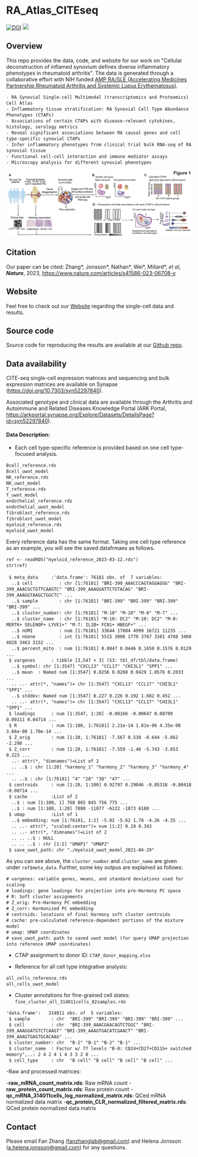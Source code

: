 # RA_Atlas_CITEseq

[![DOI](https://zenodo.org/badge/367384023.svg)](https://zenodo.org/badge/latestdoi/367384023)
![](https://komarev.com/ghpvc/?username=immunogenomics&style=flat-square&color=blueviolet)

## Overview
This repo provides the data, code, and website for our work on "Cellular deconstruction of inflamed synovium defines diverse inflammatory phenotypes in rheumatoid arthritis". The data is generated through a collaborative effort with NIH funded [AMP RA/SLE (Accelerating Medicines Partnership Rheumatoid Arthritis and Systemic Lupus Erythematosus)](https://www.niams.nih.gov/grants-funding/funded-research/accelerating-medicines/RA-SLE).


```
- RA Synovial Single-cell Multimodal (transcriptomics and Proteomics) Cell Atlas
- Inflammatory tissue stratification: RA Synovial Cell Type Abundance Phenotypes (CTAPs)
- Associations of certain CTAPs with disease-relevant cytokines, histology, serology metrics
- Reveal significant associations between RA causal genes and cell type-specific synovial CTAPs
- Infer inflammatory phenotypes from clinical trial bulk RNA-seq of RA synovial tissue
- Functional cell-cell interaction and immune mediator assays
- Microscopy analysis for different synovial phenotypes 
```

<img src="https://github.com/immunogenomics/RA_Atlas_CITEseq/blob/master/figure/overview.png" width="800" align="center">



## Citation
Our paper can be cited: Zhang*, Jonsson*, Nathan*, Wei*, Millard*, *et al*, ***Nature***, 2023, https://www.nature.com/articles/s41586-023-06708-y



## Website
Feel free to check out our [Website](https://immunogenomics.io/ampra2/) regarding the single-cell data and results.


## Source code
Source code for reproducing the results are available at our [Github repo](https://github.com/immunogenomics/RA_Atlas_CITEseq).


## Data availability
CITE-seq single-cell expression matrices and sequencing and bulk expression matrices are available on Synapse (https://doi.org/10.7303/syn52297840). 

Associated genotype and clinical data are available through the Arthritis and Autoimmune and Related Diseases Knowledge Portal (ARK Portal, https://arkportal.synapse.org/Explore/Datasets/DetailsPage?id=syn52297840).

#### Data Description: ####

- Each cell type-specific reference is provided based on one cell type-focused analysis. 

```
Bcell_reference.rds
Bcell_uwot_model
NK_reference.rds
NK_uwot_model
T_reference.rds
T_uwot_model
endothelial_reference.rds
endothelial_uwot_model
fibroblast_reference.rds
fibroblast_uwot_model
myeloid_reference.rds
myeloid_uwot_model
```

Every reference data has the same format. Taking one cell type reference as an example, you will see the saved datafrmaes as follows.
```
ref <- readRDS("myeloid_reference_2023-03-12.rds")
str(ref)

 $ meta_data     :'data.frame':	76181 obs. of  7 variables:
  ..$ cell          : chr [1:76181] "BRI-399_AAACCCAGTAGGAGGG" "BRI-399_AAACGCTGTTCAAGTC" "BRI-399_AAAGGATTCTGTACAG" "BRI-399_AAAGGTAAGCTGGCTC" ...
  ..$ sample        : chr [1:76181] "BRI-399" "BRI-399" "BRI-399" "BRI-399" ...
  ..$ cluster_number: chr [1:76181] "M-10" "M-10" "M-0" "M-7" ...
  ..$ cluster_name  : chr [1:76181] "M-10: DC2" "M-10: DC2" "M-0: MERTK+ SELENOP+ LYVE1+" "M-7: IL1B+ FCN1+ HBEGF+" ...
  ..$ nUMI          : num [1:76181] 33644 17084 4999 16721 11235 ...
  ..$ nGene         : int [1:76181] 5515 3806 1770 3767 3101 4788 3460 4028 3463 3152 ...
  ..$ percent_mito  : num [1:76181] 0.0847 0.0446 0.1658 0.1576 0.0129 ...
 $ vargenes      : tibble [3,547 × 3] (S3: tbl_df/tbl/data.frame)
  ..$ symbol: chr [1:3547] "CXCL13" "CCL17" "CHI3L1" "SPP1" ...
  ..$ mean  : Named num [1:3547] 0.0256 0.0208 0.0429 1.0576 0.2033 ...
  .. ..- attr(*, "names")= chr [1:3547] "CXCL13" "CCL17" "CHI3L1" "SPP1" ...
  ..$ stddev: Named num [1:3547] 0.227 0.226 0.192 1.682 0.452 ...
  .. ..- attr(*, "names")= chr [1:3547] "CXCL13" "CCL17" "CHI3L1" "SPP1" ...
 $ loadings      : num [1:3547, 1:20] -0.00166 -0.00647 0.00709 0.00111 0.04714 ...
 $ R             : num [1:100, 1:76181] 2.21e-14 1.81e-06 4.35e-08 3.66e-08 1.70e-14 ...
 $ Z_orig        : num [1:20, 1:76181] -7.567 0.538 -8.644 -5.862 -2.298 ...
 $ Z_corr        : num [1:20, 1:76181] -7.559 -1.46 -5.743 -3.853 0.223 ...
  ..- attr(*, "dimnames")=List of 2
  .. ..$ : chr [1:20] "harmony_1" "harmony_2" "harmony_3" "harmony_4" ...
  .. ..$ : chr [1:76181] "4" "28" "38" "47" ...
 $ centroids     : num [1:20, 1:100] 0.92797 0.29046 -0.05318 -0.00418 -0.00714 ...
 $ cache         :List of 2
  ..$ : num [1:100, 1] 768 865 845 756 775 ...
  ..$ : num [1:100, 1:20] 7880 -11077 -6132 -1873 6180 ...
 $ umap          :List of 1
  ..$ embedding: num [1:76181, 1:2] -5.02 -5.62 1.78 -4.26 -4.35 ...
  .. ..- attr(*, "scaled:center")= num [1:2] 0.19 0.343
  .. ..- attr(*, "dimnames")=List of 2
  .. .. ..$ : NULL
  .. .. ..$ : chr [1:2] "UMAP1" "UMAP2"
 $ save_uwot_path: chr "./myeloid_uwot_model_2021-04-29"
 ```

As you can see above, the `cluster_number` and `cluster_name` are given under `ref$meta_data`. Further, some key outpus are explained as follows:

``` 
# vargenes: variable genes, means, and standard deviations used for scaling
# loadings: gene loadings for projection into pre-Harmony PC space
# R: Soft cluster assignments
# Z_orig: Pre-Harmony PC embedding
# Z_corr: Harmonized PC embedding
# centroids: locations of final Harmony soft cluster centroids
# cache: pre-calculated reference-dependent portions of the mixture model
# umap: UMAP coordinates
# save_uwot_path: path to saved uwot model (for query UMAP projection into reference UMAP coordinates)
```

- CTAP assignment to donor ID: `CTAP_donor_mapping.xlsx`

- Reference for all cell type integrative analysis:
```
all_cells_reference.rds
all_cells_uwot_model
```

- Cluster annotations for fine-grained cell states: `fine_cluster_all_314011cells_82samples.rds`
```
'data.frame':	314011 obs. of  5 variables:
 $ sample        : chr  "BRI-399" "BRI-399" "BRI-399" "BRI-399" ...
 $ cell          : chr  "BRI-399_AAACGAACAGTCTGGC" "BRI-399_AAAGGATGTCTCAAGT" "BRI-399_AAAGTGACATCGAACT" "BRI-399_AAAGTGAGTGCACAAG" ...
 $ cluster_number: chr  "B-2" "B-1" "B-2" "B-1" ...
 $ cluster_name  : Factor w/ 77 levels "B-0: CD24+CD27+CD11b+ switched memory",..: 2 4 2 4 1 4 3 3 2 8 ...
 $ cell_type     : chr  "B cell" "B cell" "B cell" "B cell" ...
```

-Raw and processed matrices:

 -**raw_mRNA_count_matrix.rds**: Raw mRNA count
 -**raw_protein_count_matrix.rds**: Raw protein count
 -**qc_mRNA_314011cells_log_normalized_matrix.rds**: QCed mRNA normalized data matrix
 -**qc_protein_CLR_normalized_filtered_matrix.rds**: QCed protein normalized data matrix



## Contact
Please email Fan Zhang (fanzhanglab@gmail.com) and Helena Jonsson (a.helena.jonsson@gmail.com) for any questions.
